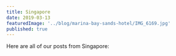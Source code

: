 ```yaml
---
title: Singapore
date: 2019-03-13
featuredImage: '../blog/marina-bay-sands-hotel/IMG_6169.jpg'
published: true
---
```


Here are all of our posts from Singapore: